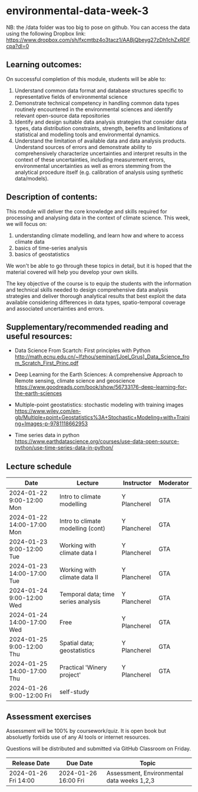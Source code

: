 # environmental-data-week-3

NB: the /data folder was too big to pose on github. You can access the data using the following Dropbox link: 
https://www.dropbox.com/sh/fxcmtbz4o3tacz1/AABjQbeyg27zDh1chZxRDFcpa?dl=0


## Learning outcomes:

On successful completion of this module, students will be able to:
1.	Understand common data format and database structures specific to representative fields of environmental science 
2.	Demonstrate technical competency in handling common data types routinely encountered in the environmental sciences and identify relevant open-source data repositories
3.	Identify and design suitable data analysis strategies that consider data types, data distribution constraints, strength, benefits and limitations of statistical and modelling tools and environmental dynamics.
4.	Understand the limitation of available data and data analysis products. Understand sources of errors and demonstrate ability to comprehensively characterize uncertainties and interpret results in the context of these uncertainties, including measurement errors, environmental uncertainties as well as errors stemming from the analytical procedure itself (e.g. calibration of analysis using synthetic data/models). 

## Description of contents:

This module will deliver the core knowledge and skills required for processing and analysing data in the context of climate science. 
This week, we will focus on: 
1. understanding climate modelling, and learn how and where to access climate data
2. basics of time-series analysis
3. basics of geostatistics

We won't be able to go through these topics in detail, but it is hoped that the material covered will help you develop your own skills. 

The key objective of the course is to equip the students with the information and technical skills needed to design comprehensive data analysis strategies and deliver thorough analytical results that best exploit the data available considering differences in data types, spatio-temporal coverage and associated uncertainties and errors.  

## Supplementary/recommended reading and useful resources:
* Data Science From Scartch: First principles with Python
http://math.ecnu.edu.cn/~lfzhou/seminar/[Joel_Grus]_Data_Science_from_Scratch_First_Princ.pdf

* Deep Learning for the Earth Sciences: A comprehensive Approach to Remote sensing, climate science and geoscience
https://www.goodreads.com/book/show/56733176-deep-learning-for-the-earth-sciences

* Multiple-point geostatistics: stochastic modeling with training images
https://www.wiley.com/en-gb/Multiple+point+Geostatistics%3A+Stochastic+Modeling+with+Training+Images-p-9781118662953

* Time series data in python
https://www.earthdatascience.org/courses/use-data-open-source-python/use-time-series-data-in-python/



## Lecture schedule

|Date                       | Lecture                             |Instructor  |Moderator   |
|---------------------------|-------------------------------------|------------|------------|
|2024-01-22 9:00-12:00 Mon  | Intro to climate modelling          | Y Plancherel        | GTA         |
|2024-01-22 14:00-17:00 Mon | Intro to climate modelling (cont)   | Y Plancherel        | GTA         |
|2024-01-23 9:00-12:00 Tue  | Working with climate data I         | Y Plancherel        | GTA         |
|2024-01-23 14:00-17:00 Tue | Working with climate data II        | Y Plancherel        | GTA         |
|2024-01-24 9:00-12:00 Wed  | Temporal data; time series analysis | Y Plancherel        | GTA         |
|2024-01-24 14:00-17:00 Wed | Free                                | Y Plancherel        | GTA         |
|2024-01-25 9:00-12:00 Thu  | Spatial data; geostatistics         | Y Plancherel        | GTA         |
|2024-01-25 14:00-17:00 Thu | Practical 'Winery project'      | Y Plancherel        | GTA         |
|2024-01-26 9:00-12:00 Fri  | self-study        |         |             |

## Assessment exercises
Assessment will be 100% by coursework/quiz. It is open book but absoluetly forbids use of any AI tools or internet resources. 

Questions will be distributed and submitted via GitHub Classroom on Friday. 

|Release Date         | Due Date            | Topic                             |
|---------------------|---------------------|-----------------------------------|
|2024-01-26 Fri 14:00 | 2024-01-26 16:00 Fri| Assessment, Environmental data weeks 1,2,3         |

